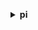 **<details ><summary style="color:none;">pi</summary><blockquote>**

- **<details><summary style="color:none;"><b><u>describe-dimension-keys</b></u></summary><blockquote>**

  * **<p style="color:none;">--service-type</p>**
  * **<p style="color:none;">--identifier</p>**
  * **<p style="color:none;">--start-time</p>**
  * **<p style="color:none;">--end-time</p>**
  * **<p style="color:none;">--metric</p>**
  * **<p style="color:none;">--period-in-seconds</p>**
  * **<p style="color:none;">--group-by</p>**
  * **<p style="color:none;">--partition-by</p>**
  * **<p style="color:none;">--filter</p>**
  * **<p style="color:none;">--max-results</p>**
  * **<p style="color:none;">--next-token</p>**
  * **<p style="color:none;">--cli-input-json</p>**
  * **<p style="color:none;">--cli-input-yaml</p>**
  * **<p style="color:none;">--generate-cli-skeleton</p>**
  </br>
  **<p style="color:red;">Description</p>**
  </br>
  ## **Examples**
  ```bash

  ```
  ```json

  ```


- **<details><summary style="color:none;"><b><u>get-dimension-key-details</b></u></summary><blockquote>**

  * **<p style="color:none;">--service-type</p>**
  * **<p style="color:none;">--identifier</p>**
  * **<p style="color:none;">--group</p>**
  * **<p style="color:none;">--group-identifier</p>**
  * **<p style="color:none;">--requested-dimensions</p>**
  * **<p style="color:none;">--cli-input-json</p>**
  * **<p style="color:none;">--cli-input-yaml</p>**
  * **<p style="color:none;">--generate-cli-skeleton</p>**
  </br>
  **<p style="color:red;">Description</p>**
  </br>
  ## **Examples**
  ```bash

  ```
  ```json

  ```


- **<details><summary style="color:none;"><b><u>get-resource-metrics</b></u></summary><blockquote>**

  * **<p style="color:none;">--service-type</p>**
  * **<p style="color:none;">--identifier</p>**
  * **<p style="color:none;">--metric-queries</p>**
  * **<p style="color:none;">--start-time</p>**
  * **<p style="color:none;">--end-time</p>**
  * **<p style="color:none;">--period-in-seconds</p>**
  * **<p style="color:none;">--max-results</p>**
  * **<p style="color:none;">--next-token</p>**
  * **<p style="color:none;">--cli-input-json</p>**
  * **<p style="color:none;">--cli-input-yaml</p>**
  * **<p style="color:none;">--generate-cli-skeleton</p>**
  </br>
  **<p style="color:red;">Description</p>**
  </br>
  ## **Examples**
  ```bash

  ```
  ```json

  ```


- **<details><summary style="color:none;"><b><u>help</b></u></summary><blockquote>**

  * **<p style="color:none;"></p>**
  </br>
  **<p style="color:red;">Description</p>**
  </br>
  ## **Examples**
  ```bash

  ```
  ```json

  ```


</blockquote></details>
</blockquote></details>
</blockquote></details>
</blockquote></details>
</blockquote></details>
